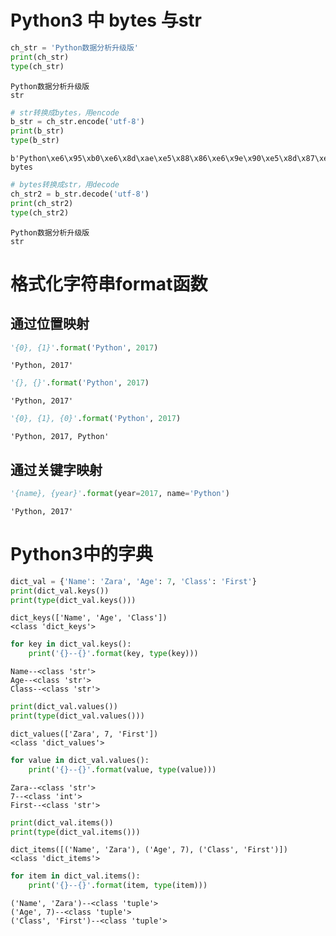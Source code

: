 
# Python3 中 bytes 与str


```python
ch_str = 'Python数据分析升级版'
print(ch_str)
type(ch_str)
```

    Python数据分析升级版
    str

```python
# str转换成bytes，用encode
b_str = ch_str.encode('utf-8')
print(b_str)
type(b_str)
```

    b'Python\xe6\x95\xb0\xe6\x8d\xae\xe5\x88\x86\xe6\x9e\x90\xe5\x8d\x87\xe7\xba\xa7\xe7\x89\x88'
    bytes

```python
# bytes转换成str，用decode
ch_str2 = b_str.decode('utf-8')
print(ch_str2)
type(ch_str2)
```

    Python数据分析升级版
    str



# 格式化字符串format函数

## 通过位置映射


```python
'{0}, {1}'.format('Python', 2017)
```




    'Python, 2017'




```python
'{}, {}'.format('Python', 2017)
```




    'Python, 2017'




```python
'{0}, {1}, {0}'.format('Python', 2017)
```




    'Python, 2017, Python'



## 通过关键字映射


```python
'{name}, {year}'.format(year=2017, name='Python')
```




    'Python, 2017'



# Python3中的字典


```python
dict_val = {'Name': 'Zara', 'Age': 7, 'Class': 'First'}
print(dict_val.keys())
print(type(dict_val.keys()))
```

    dict_keys(['Name', 'Age', 'Class'])
    <class 'dict_keys'>
    


```python
for key in dict_val.keys():
    print('{}--{}'.format(key, type(key)))
```

    Name--<class 'str'>
    Age--<class 'str'>
    Class--<class 'str'>
    


```python
print(dict_val.values())
print(type(dict_val.values()))
```

    dict_values(['Zara', 7, 'First'])
    <class 'dict_values'>
    


```python
for value in dict_val.values():
    print('{}--{}'.format(value, type(value)))
```

    Zara--<class 'str'>
    7--<class 'int'>
    First--<class 'str'>
    


```python
print(dict_val.items())
print(type(dict_val.items()))
```

    dict_items([('Name', 'Zara'), ('Age', 7), ('Class', 'First')])
    <class 'dict_items'>
    


```python
for item in dict_val.items():
    print('{}--{}'.format(item, type(item)))
```

    ('Name', 'Zara')--<class 'tuple'>
    ('Age', 7)--<class 'tuple'>
    ('Class', 'First')--<class 'tuple'>
    


```python

```
